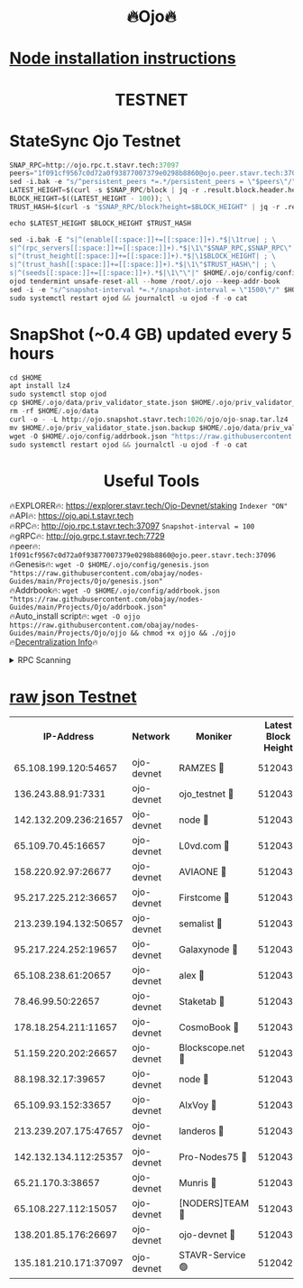 <h1 align="center"> 🔥Ojo🔥</h1>

[Node installation instructions](https://github.com/obajay/nodes-Guides/tree/main/Projects/Ojo)
=

<h1 align="center"> TESTNET</h1>

# StateSync Ojo Testnet
```python
SNAP_RPC=http://ojo.rpc.t.stavr.tech:37097
peers="1f091cf9567c0d72a0f93877007379e0298b8860@ojo.peer.stavr.tech:37096"
sed -i.bak -e "s/^persistent_peers *=.*/persistent_peers = \"$peers\"/" $HOME/.ojo/config/config.toml
LATEST_HEIGHT=$(curl -s $SNAP_RPC/block | jq -r .result.block.header.height); \
BLOCK_HEIGHT=$((LATEST_HEIGHT - 100)); \
TRUST_HASH=$(curl -s "$SNAP_RPC/block?height=$BLOCK_HEIGHT" | jq -r .result.block_id.hash)

echo $LATEST_HEIGHT $BLOCK_HEIGHT $TRUST_HASH

sed -i.bak -E "s|^(enable[[:space:]]+=[[:space:]]+).*$|\1true| ; \
s|^(rpc_servers[[:space:]]+=[[:space:]]+).*$|\1\"$SNAP_RPC,$SNAP_RPC\"| ; \
s|^(trust_height[[:space:]]+=[[:space:]]+).*$|\1$BLOCK_HEIGHT| ; \
s|^(trust_hash[[:space:]]+=[[:space:]]+).*$|\1\"$TRUST_HASH\"| ; \
s|^(seeds[[:space:]]+=[[:space:]]+).*$|\1\"\"|" $HOME/.ojo/config/config.toml
ojod tendermint unsafe-reset-all --home /root/.ojo --keep-addr-book
sed -i -e "s/^snapshot-interval *=.*/snapshot-interval = \"1500\"/" $HOME/.ojo/config/app.toml
sudo systemctl restart ojod && journalctl -u ojod -f -o cat
```
# SnapShot (~0.4 GB) updated every 5 hours
```python
cd $HOME
apt install lz4
sudo systemctl stop ojod
cp $HOME/.ojo/data/priv_validator_state.json $HOME/.ojo/priv_validator_state.json.backup
rm -rf $HOME/.ojo/data
curl -o - -L http://ojo.snapshot.stavr.tech:1026/ojo/ojo-snap.tar.lz4 | lz4 -c -d - | tar -x -C $HOME/.ojo --strip-components 2
mv $HOME/.ojo/priv_validator_state.json.backup $HOME/.ojo/data/priv_validator_state.json
wget -O $HOME/.ojo/config/addrbook.json "https://raw.githubusercontent.com/obajay/nodes-Guides/main/Projects/Ojo/addrbook.json"
sudo systemctl restart ojod && journalctl -u ojod -f -o cat
```
 <h1 align="center"> Useful Tools</h1>

🔥EXPLORER🔥:        https://explorer.stavr.tech/Ojo-Devnet/staking        `Indexer "ON"` \
🔥API🔥:                     https://ojo.api.t.stavr.tech \
🔥RPC🔥:                    http://ojo.rpc.t.stavr.tech:37097              `Snapshot-interval = 100` \
🔥gRPC🔥:                  http://ojo.grpc.t.stavr.tech:7729 \
🔥peer🔥:                   `1f091cf9567c0d72a0f93877007379e0298b8860@ojo.peer.stavr.tech:37096` \
🔥Genesis🔥:    ```wget -O $HOME/.ojo/config/genesis.json "https://raw.githubusercontent.com/obajay/nodes-Guides/main/Projects/Ojo/genesis.json"``` \
🔥Addrbook🔥:    ```wget -O $HOME/.ojo/config/addrbook.json "https://raw.githubusercontent.com/obajay/nodes-Guides/main/Projects/Ojo/addrbook.json"``` \
🔥Auto_install script🔥: ```wget -O ojjo https://raw.githubusercontent.com/obajay/nodes-Guides/main/Projects/Ojo/ojjo && chmod +x ojjo && ./ojjo``` \
🔥[Decentralization Info](https://github.com/obajay/StateSync-snapshots/tree/main/Projects/Ojo/Decentralization)🔥



<details>
<summary>RPC Scanning</summary>

<h2 align="center"> We scan nodes in real time every 4 hours. And we provide the final result of RPC endpoints.
We cannot influence the operation of these nodes in any way. </h2>


```python
If Voting Power is higher than 0 --> then the Node is a validator of the network and may be subject to attack and be a potential threat to the chain.
```
```python
We marked such validators with a red symbol
```

</details>

[raw json Testnet](https://rpc-check.ojot.stavr.tech/ojot/rpc-ojot-result.json)
=


<table><tr><th>IP-Address</th><th>Network</th><th>Moniker</th><th>Latest Block Height</th><th>Earliest Block Height</th><th>Catching Up</th><th>Tx Index</th><th>Voting Power</th><th>Scan Time</th></tr><tr><td>65.108.199.120:54657</td><td>ojo-devnet</td><td>RAMZES 🔴</td><td>5120430</td><td>306156</td><td>False</td><td>on</td><td>15420</td><td>2024-01-25T01:50:42.421033714UTC</td></tr><tr><td>136.243.88.91:7331</td><td>ojo-devnet</td><td>ojo_testnet 🔴</td><td>5120431</td><td>308845</td><td>False</td><td>on</td><td>1000</td><td>2024-01-25T01:50:48.940171126UTC</td></tr><tr><td>142.132.209.236:21657</td><td>ojo-devnet</td><td>node 🔴</td><td>5120434</td><td>350001</td><td>False</td><td>on</td><td>1999</td><td>2024-01-25T01:51:06.618684871UTC</td></tr><tr><td>65.109.70.45:16657</td><td>ojo-devnet</td><td>L0vd.com 🔴</td><td>5120435</td><td>695918</td><td>False</td><td>off</td><td>998</td><td>2024-01-25T01:51:13.333229339UTC</td></tr><tr><td>158.220.92.97:26677</td><td>ojo-devnet</td><td>AVIAONE 🔴</td><td>5120433</td><td>2754001</td><td>False</td><td>on</td><td>19926</td><td>2024-01-25T01:51:01.563763471UTC</td></tr><tr><td>95.217.225.212:36657</td><td>ojo-devnet</td><td>Firstcome 🔴</td><td>5120431</td><td>2985946</td><td>False</td><td>on</td><td>13566</td><td>2024-01-25T01:50:48.656248258UTC</td></tr><tr><td>213.239.194.132:50657</td><td>ojo-devnet</td><td>semalist 🔴</td><td>5120430</td><td>3223522</td><td>False</td><td>on</td><td>21037</td><td>2024-01-25T01:50:42.773375683UTC</td></tr><tr><td>95.217.224.252:19657</td><td>ojo-devnet</td><td>Galaxynode 🔴</td><td>5120435</td><td>3685492</td><td>False</td><td>on</td><td>11888</td><td>2024-01-25T01:51:12.337598225UTC</td></tr><tr><td>65.108.238.61:20657</td><td>ojo-devnet</td><td>alex 🔴</td><td>5120430</td><td>4158001</td><td>False</td><td>on</td><td>11359</td><td>2024-01-25T01:50:42.073550934UTC</td></tr><tr><td>78.46.99.50:22657</td><td>ojo-devnet</td><td>Staketab 🔴</td><td>5120435</td><td>4254801</td><td>False</td><td>on</td><td>1276</td><td>2024-01-25T01:51:13.640297202UTC</td></tr><tr><td>178.18.254.211:11657</td><td>ojo-devnet</td><td>CosmoBook 🔴</td><td>5120434</td><td>4392001</td><td>False</td><td>off</td><td>1057</td><td>2024-01-25T01:51:07.227322683UTC</td></tr><tr><td>51.159.220.202:26657</td><td>ojo-devnet</td><td>Blockscope.net 🔴</td><td>5120430</td><td>4425001</td><td>False</td><td>on</td><td>1766</td><td>2024-01-25T01:50:41.760511979UTC</td></tr><tr><td>88.198.32.17:39657</td><td>ojo-devnet</td><td>node 🔴</td><td>5120434</td><td>4710001</td><td>False</td><td>on</td><td>88976</td><td>2024-01-25T01:51:07.554170603UTC</td></tr><tr><td>65.109.93.152:33657</td><td>ojo-devnet</td><td>AlxVoy 🔴</td><td>5120434</td><td>4943001</td><td>False</td><td>on</td><td>4491415</td><td>2024-01-25T01:51:06.323373125UTC</td></tr><tr><td>213.239.207.175:47657</td><td>ojo-devnet</td><td>landeros 🔴</td><td>5120433</td><td>4967924</td><td>False</td><td>off</td><td>11083</td><td>2024-01-25T01:51:01.833858169UTC</td></tr><tr><td>142.132.134.112:25357</td><td>ojo-devnet</td><td>Pro-Nodes75 🔴</td><td>5120431</td><td>5020431</td><td>False</td><td>on</td><td>24651</td><td>2024-01-25T01:50:45.909701096UTC</td></tr><tr><td>65.21.170.3:38657</td><td>ojo-devnet</td><td>Munris 🔴</td><td>5120431</td><td>5020431</td><td>False</td><td>off</td><td>20123</td><td>2024-01-25T01:50:48.328440589UTC</td></tr><tr><td>65.108.227.112:15057</td><td>ojo-devnet</td><td>[NODERS]TEAM 🔴</td><td>5120435</td><td>5020435</td><td>False</td><td>off</td><td>9999</td><td>2024-01-25T01:51:12.665783202UTC</td></tr><tr><td>138.201.85.176:26697</td><td>ojo-devnet</td><td>ojo-devnet 🔴</td><td>5120435</td><td>5020435</td><td>False</td><td>on</td><td>1000024000</td><td>2024-01-25T01:51:12.997820089UTC</td></tr><tr><td>135.181.210.171:37097</td><td>ojo-devnet</td><td>STAVR-Service 🟢</td><td>5120429</td><td>5117001</td><td>False</td><td>on</td><td>0</td><td>2024-01-25T01:50:43.593271732UTC</td></tr></table>
